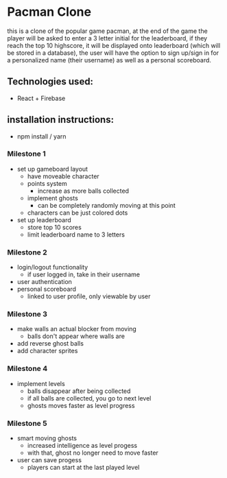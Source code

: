 # Pacman Clone
this is a clone of the popular game pacman, at the end of the game the player will be asked to enter a 3 letter initial for the leaderboard, if they reach the top 10 highscore, it will be displayed onto leaderboard (which will be stored in a database), the user will have the option to sign up/sign in for a personalized name (their username) as well as a personal scoreboard.

## Technologies used:
- React + Firebase

## installation instructions:
- npm install / yarn

### Milestone 1
- set up gameboard layout
    - have moveable character
    - points system
        - increase as more balls collected
    - implement ghosts
        - can be completely randomly moving at this point
    - characters can be just colored dots
- set up leaderboard
    - store top 10 scores
    - limit leaderboard name to 3 letters

### Milestone 2
- login/logout functionality
     - if user logged in, take in their username
- user authentication
- personal scoreboard
    - linked to user profile, only viewable by user

### Milestone 3
- make walls an actual blocker from moving
    - balls don't appear where walls are
- add reverse ghost balls
- add character sprites

### Milestone 4
- implement levels
    - balls disappear after being collected
    - if all balls are collected, you go to next level
    - ghosts moves faster as level progress

### Milestone 5
- smart moving ghosts
    - increased intelligence as level progess
    - with that, ghost no longer need to move faster
- user can save progess
    - players can start at the last played level



